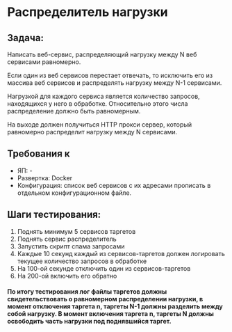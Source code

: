 # Распределитель нагрузки

## Задача:
Написать веб-сервис, распределяющий нагрузку между N веб сервисами равномерно.

Если один из веб сервисов перестает отвечать, то исключить его из массива веб сервисов и распределять нагрузку между N-1 сервисами.

Нагрузкой для каждого сервиса является количество запросов, находящихся у него в обработке. Относительно этого числа распределение должно быть равномерным.

На выходе должен получиться HTTP прокси сервер, который равномерно распределит нагрузку между N сервисами.


## Требования к 
* ЯП: -
* Развертка: Docker
* Конфигурация: список веб сервисов с их адресами прописать в отдельном конфигурационном файле.


## Шаги тестирования:
1. Поднять минимум 5 сервисов таргетов
2. Поднять сервис распределитель
3. Запустить скрипт спама запросами
4. Каждые 10 секунд каждый из сервисов-таргетов должен логировать текущее количество запросов в обработке
5. На 100-ой секунде отключить один из сервисов-таргетов
6. На 200-ой включить его обратно 

#### По итогу тестирования лог файлы таргетов должны свидетельствовать о равномерном распределении нагрузки, в момент отключения таргета n, таргеты N-1 должны разделить между собой нагрузку. В момент включения таргета n, таргеты N должны освободить часть нагрузки под поднявшийся таргет. 

